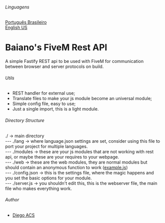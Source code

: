 ###### Linguagens
[Português Brasileiro](https://github.com/gitBaiano/FiveM-Browser-Api/blob/main/README.br.md) <br>
[English US](https://github.com/gitBaiano/FiveM-Browser-Api)

# Baiano's FiveM Rest API
A simple Fastify REST api to be used with FiveM for communication between browser and server protocols on build.


###### Utils
+ REST handler for external use;
+ Translate files to make your js module become an universal module;
+ Simple config file, easy to use;
+ Just a single import, this is a light module.

###### Directory Structure

./ -> main directory <br>
--- ./lang -> where language.json settings are set, consider using this file to port your project for multiple languages. <br>
--- ./modules -> these are your js modules that are not working with rest api, or maybe these are your requires to your webpage. <br>
--- ./web -> these are the web modules, they are normal modules but should contain an anonymous function to work ([example.js](https://github.com/gitBaiano/FiveM-Browser-Api/blob/main/web/test.js "example.js")) <br>
--- ./config.json -> this is the settings file, where the magic happens and you set the basic options for your module. <br>
--- ./server.js -> you shouldn't edit this, this is the webserver file, the main file who makes everything work. <br>

###### Author

- [Diego ACS](https://www.github.com/gitBaiano)


